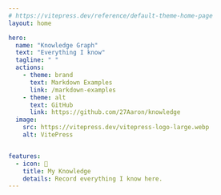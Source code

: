 ```yaml
---
# https://vitepress.dev/reference/default-theme-home-page
layout: home

hero:
  name: "Knowledge Graph"
  text: "Everything I know"
  tagline: " "
  actions:
    - theme: brand
      text: Markdown Examples
      link: /markdown-examples
    - theme: alt
      text: GitHub
      link: https://github.com/27Aaron/knowledge
  image:
    src: https://vitepress.dev/vitepress-logo-large.webp
    alt: VitePress


features:
  - icon: 📝
    title: My Knowledge
    details: Record everything I know here.
---
```


<style>
:root {
  --vp-home-hero-name-color: transparent;
  --vp-home-hero-name-background: -webkit-linear-gradient(120deg, #bd34fe 30%, #41d1ff);

  --vp-home-hero-image-background-image: linear-gradient(-45deg, #bd34fe 50%, #47caff 50%);
  --vp-home-hero-image-filter: blur(44px);
}

@media (min-width: 640px) {
  :root {
    --vp-home-hero-image-filter: blur(56px);
  }
}

@media (min-width: 960px) {
  :root {
    --vp-home-hero-image-filter: blur(68px);
  }
}
</style>
